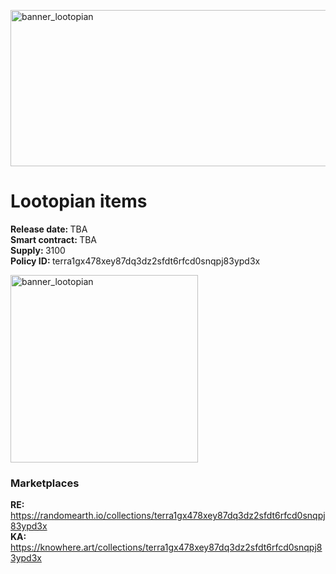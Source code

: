 <!DOCTYPE html>
<html lang="en-US">
<body>
<div class="myDiv">

<p><img src="/_media/banner_sg_lootopians.png" alt="banner_lootopian" width="750" height="250"></p>

<h1>Lootopian items</h1>

<p><b>Release date: </b>TBA</br><b>Smart contract: </b>TBA</br><b>Supply: </b>3100</br><b>Policy ID: </b>terra1gx478xey87dq3dz2sfdt6rfcd0snqpj83ypd3x</p>

<p><img src="/_media/lootopian_loot.png" alt="banner_lootopian" width="300" height="300"></p>


<h3>Marketplaces</h3>
<p><b>RE: </b><a href="https://randomearth.io/collections/terra1gx478xey87dq3dz2sfdt6rfcd0snqpj83ypd3x">https://randomearth.io/collections/terra1gx478xey87dq3dz2sfdt6rfcd0snqpj83ypd3x</a></br><b>KA: </b> <a href="https://knowhere.art/collections/terra1gx478xey87dq3dz2sfdt6rfcd0snqpj83ypd3x">https://knowhere.art/collections/terra1gx478xey87dq3dz2sfdt6rfcd0snqpj83ypd3x</a></p>
</div>
</body>
